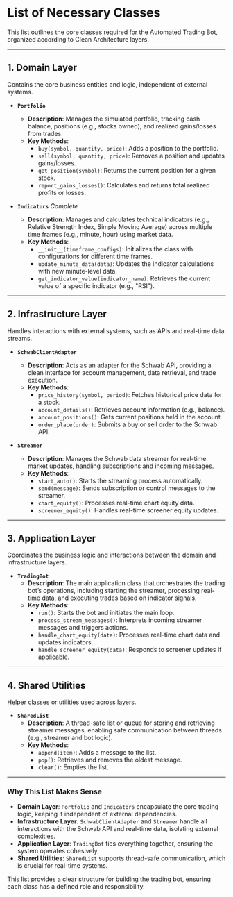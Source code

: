 # List of Necessary Classes

This list outlines the core classes required for the Automated Trading Bot, organized according to Clean Architecture layers.

---

## 1. Domain Layer
Contains the core business entities and logic, independent of external systems.

- **`Portfolio`**
  - **Description**: Manages the simulated portfolio, tracking cash balance, positions (e.g., stocks owned), and realized gains/losses from trades.
  - **Key Methods**:
    - `buy(symbol, quantity, price)`: Adds a position to the portfolio.
    - `sell(symbol, quantity, price)`: Removes a position and updates gains/losses.
    - `get_position(symbol)`: Returns the current position for a given stock.
    - `report_gains_losses()`: Calculates and returns total realized profits or losses.

- **`Indicators`** *Complete*
  - **Description**: Manages and calculates technical indicators (e.g., Relative Strength Index, Simple Moving Average) across multiple time frames (e.g., minute, hour) using market data.
  - **Key Methods**:
    - `__init__(timeframe_configs)`: Initializes the class with configurations for different time frames.
    - `update_minute_data(data)`: Updates the indicator calculations with new minute-level data.
    - `get_indicator_value(indicator_name)`: Retrieves the current value of a specific indicator (e.g., "RSI").

---

## 2. Infrastructure Layer
Handles interactions with external systems, such as APIs and real-time data streams.

- **`SchwabClientAdapter`**
  - **Description**: Acts as an adapter for the Schwab API, providing a clean interface for account management, data retrieval, and trade execution.
  - **Key Methods**:
    - `price_history(symbol, period)`: Fetches historical price data for a stock.
    - `account_details()`: Retrieves account information (e.g., balance).
    - `account_positions()`: Gets current positions held in the account.
    - `order_place(order)`: Submits a buy or sell order to the Schwab API.

- **`Streamer`**
  - **Description**: Manages the Schwab data streamer for real-time market updates, handling subscriptions and incoming messages.
  - **Key Methods**:
    - `start_auto()`: Starts the streaming process automatically.
    - `send(message)`: Sends subscription or control messages to the streamer.
    - `chart_equity()`: Processes real-time chart equity data.
    - `screener_equity()`: Handles real-time screener equity updates.

---

## 3. Application Layer
Coordinates the business logic and interactions between the domain and infrastructure layers.

- **`TradingBot`**
  - **Description**: The main application class that orchestrates the trading bot’s operations, including starting the streamer, processing real-time data, and executing trades based on indicator signals.
  - **Key Methods**:
    - `run()`: Starts the bot and initiates the main loop.
    - `process_stream_messages()`: Interprets incoming streamer messages and triggers actions.
    - `handle_chart_equity(data)`: Processes real-time chart data and updates indicators.
    - `handle_screener_equity(data)`: Responds to screener updates if applicable.

---

## 4. Shared Utilities
Helper classes or utilities used across layers.

- **`SharedList`**
  - **Description**: A thread-safe list or queue for storing and retrieving streamer messages, enabling safe communication between threads (e.g., streamer and bot logic).
  - **Key Methods**:
    - `append(item)`: Adds a message to the list.
    - `pop()`: Retrieves and removes the oldest message.
    - `clear()`: Empties the list.

---

### Why This List Makes Sense
- **Domain Layer**: `Portfolio` and `Indicators` encapsulate the core trading logic, keeping it independent of external dependencies.
- **Infrastructure Layer**: `SchwabClientAdapter` and `Streamer` handle all interactions with the Schwab API and real-time data, isolating external complexities.
- **Application Layer**: `TradingBot` ties everything together, ensuring the system operates cohesively.
- **Shared Utilities**: `SharedList` supports thread-safe communication, which is crucial for real-time systems.

This list provides a clear structure for building the trading bot, ensuring each class has a defined role and responsibility.